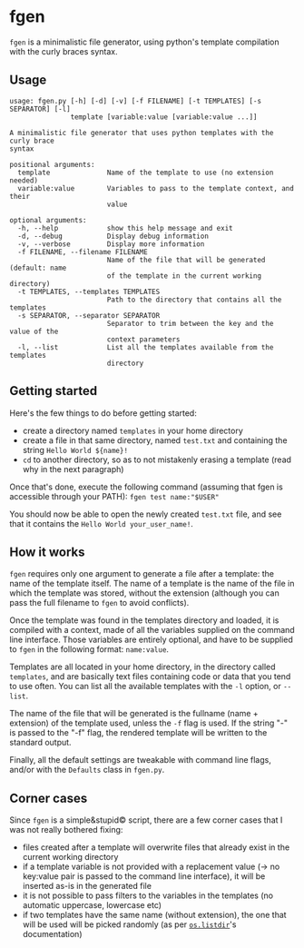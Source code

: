 # fgen
`fgen` is a minimalistic file generator, using python's template compilation with the curly braces syntax.

## Usage

```
usage: fgen.py [-h] [-d] [-v] [-f FILENAME] [-t TEMPLATES] [-s SEPARATOR] [-l]
               template [variable:value [variable:value ...]]

A minimalistic file generator that uses python templates with the curly brace
syntax

positional arguments:
  template              Name of the template to use (no extension needed)
  variable:value        Variables to pass to the template context, and their
                        value

optional arguments:
  -h, --help            show this help message and exit
  -d, --debug           Display debug information
  -v, --verbose         Display more information
  -f FILENAME, --filename FILENAME
                        Name of the file that will be generated (default: name
                        of the template in the current working directory)
  -t TEMPLATES, --templates TEMPLATES
                        Path to the directory that contains all the templates
  -s SEPARATOR, --separator SEPARATOR
                        Separator to trim between the key and the value of the
                        context parameters
  -l, --list            List all the templates available from the templates
                        directory
```

## Getting started

Here's the few things to do before getting started:
* create a directory named `templates` in your home directory
* create a file in that same directory, named `test.txt` and containing the string `Hello World ${name}!`
* `cd` to another directory, so as to not mistakenly erasing a template (read why in the next paragraph)

Once that's done, execute the following command (assuming that fgen is accessible through your PATH):
`fgen test name:"$USER"`

You should now be able to open the newly created `test.txt` file, and see that it contains the `Hello World your_user_name!`.

## How it works

`fgen` requires only one argument to generate a file after a template: the name of the template itself. The name of a template is the name of the file in which the template was stored, without the extension (although you can pass the full filename to `fgen` to avoid conflicts).

Once the template was found in the templates directory and loaded, it is compiled with a context, made of all the variables supplied on the command line interface. Those variables are entirely optional, and have to be supplied to `fgen` in the following format: `name:value`.

Templates are all located in your home directory, in the directory called `templates`, and are basically text files containing code or data that you tend to use often. You can list all the available templates with the `-l` option, or `--list`.

The name of the file that will be generated is the fullname (name + extension) of the template used, unless the `-f` flag is used. If the string "-" is passed to the "-f" flag, the rendered template will be written to the standard output.

Finally, all the default settings are tweakable with command line flags, and/or with the `Defaults` class in `fgen.py`.

## Corner cases

Since `fgen` is a simple&stupid© script, there are a few corner cases that I was not really bothered fixing:
* files created after a template will overwrite files that already exist in the current working directory
* if a template variable is not provided with a replacement value (→ no key:value pair is passed to the command line interface), it will be inserted as-is in the generated file
* it is not possible to pass filters to the variables in the templates (no automatic uppercase, lowercase etc)
* if two templates have the same name (without extension), the one that will be used will be picked randomly (as per [`os.listdir`](https://docs.python.org/2/library/os.html#os.listdir)'s documentation)
